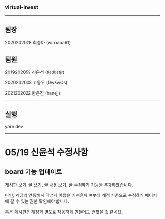 ### virtual-invest

---

## 팀장

2020202028 최승아 (winnaba61)

## 팀원

2019202053 신윤석 (tlsdbstjr)

2020202033 고동우 (DwKwCs)

2021202022 한은진 (hanejj)

---

## 실행

yarn dev

---

# 05/19 신윤석 수정사항
## board 기능 업데이트
게시판 보기, 글 쓰기, 글 내용 보기, 글 수정하기 기능을 추가하였습니다.

다만, 계정과 연동해서 작성자 이름을 가져올지 여부와 계정 기준으로 수정하기 페이지에 갈 수 있는 권한 확인해야 합니다.

혹은 게시판은 계정과 별도로 작동하게 만들어도 괜찮을 것 같네요.
